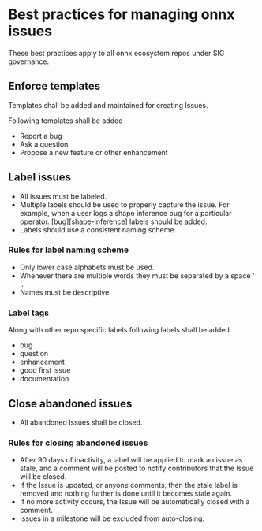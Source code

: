 # Best practices for managing onnx issues
These best practices apply to all onnx ecosystem repos under SIG governance.

## Enforce templates
Templates shall be added and maintained for creating Issues.

Following templates shall be added
* Report a bug
* Ask a question
* Propose a new feature or other enhancement


## Label issues

* All issues must be labeled.
* Multiple labels should be used to properly capture the issue. For example, when a user logs a shape inference bug for a particular operator.  [bug][shape-inference] labels should be added.
* Labels should use a consistent naming scheme.

### Rules for label naming scheme

* Only lower case alphabets must be used.
* Whenever there are multiple words they must be separated by a space ' '.
* Names must be descriptive.

### Label tags

Along with other repo specific labels following labels shall be added.
* bug
* question
* enhancement
* good first issue
* documentation


## Close abandoned issues

* All abandoned Issues shall be closed.

### Rules for closing abandoned issues

* After 90 days of inactivity, a label will be applied to mark an issue as stale, and a comment will be posted to notify contributors that the Issue will be closed.
* If the Issue is updated, or anyone comments, then the stale label is removed and nothing further is done until it becomes stale again.
* If no more activity occurs, the Issue will be automatically closed with a comment.
* Issues in a milestone will be excluded from auto-closing.
